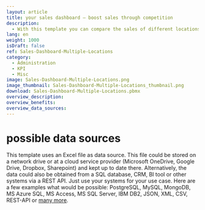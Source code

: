 ```yaml
---
layout: article
title: your sales dashboard – boost sales through competition
description: 
  - With this template you can compare the sales of different locations of your company and thus create more competition among your sales employees. Through the comprehensible target/actual comparison of the sales of the respective locations, your sales employees can see where they currently stand and where they should stand and thus strengthen their motivation.  A simple Excel spreadsheet containing the daily sales of the three locations serves as the data basis, but a CRM or sales tool could also be connected here. This template is also a perfect example of how you can use data flows to evaluate such data and make it useful for your purposes. Download now and increase your sales!
lang: en
weight: 1000
isDraft: false
ref: Sales-Dashboard-Multiple-Locations
category:
  - Administration
  - KPI
  - Misc
image: Sales-Dashboard-Multiple-Locations.png
image_thumbnail: Sales-Dashboard-Multiple-Locations_thumbnail.png
download: Sales-Dashboard-Multiple-Locations.pbmx
overview_description:
overview_benefits:
overview_data_sources:
---
```

# possible data sources
This template uses an Excel file as data source. This file could be stored on a network drive or at a cloud service provider (Microsoft OneDrive, Google Drive, Dropbox, Sharepoint) and kept up to date there. Alternatively, the data could also be obtained from a SQL database, CRM, BI tool or other systems via a REST API. Just use your systems for your use case. Here are a few examples what would be possible: PostgreSQL, MySQL, MongoDB, MS Azure SQL, MS Access, MS SQL Server, IBM DB2, JSON, XML, CSV, REST-API or [many more](https://peakboard.com/en/product/peakboard-versions/#dataconnections).
